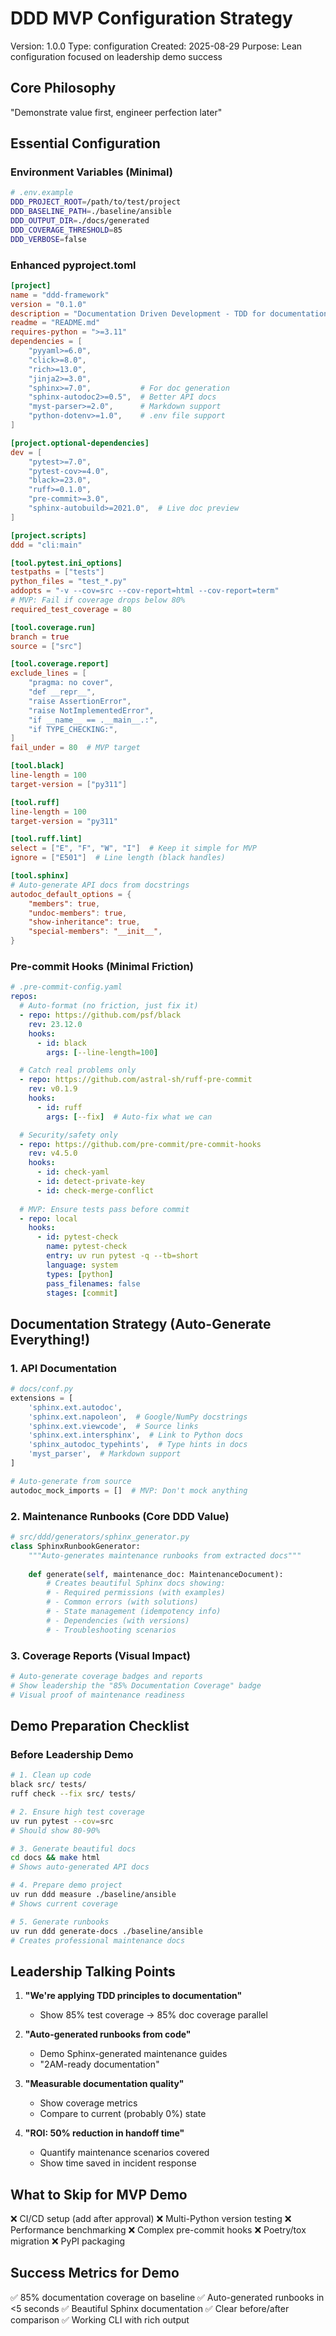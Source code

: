 # DDD MVP Configuration Strategy
Version: 1.0.0
Type: configuration
Created: 2025-08-29
Purpose: Lean configuration focused on leadership demo success

## Core Philosophy
"Demonstrate value first, engineer perfection later"

## Essential Configuration

### Environment Variables (Minimal)
```bash
# .env.example
DDD_PROJECT_ROOT=/path/to/test/project
DDD_BASELINE_PATH=./baseline/ansible
DDD_OUTPUT_DIR=./docs/generated
DDD_COVERAGE_THRESHOLD=85
DDD_VERBOSE=false
```

### Enhanced pyproject.toml
```toml
[project]
name = "ddd-framework"
version = "0.1.0"
description = "Documentation Driven Development - TDD for documentation coverage"
readme = "README.md"
requires-python = ">=3.11"
dependencies = [
    "pyyaml>=6.0",
    "click>=8.0",
    "rich>=13.0",
    "jinja2>=3.0",
    "sphinx>=7.0",           # For doc generation
    "sphinx-autodoc2>=0.5",  # Better API docs
    "myst-parser>=2.0",      # Markdown support
    "python-dotenv>=1.0",    # .env file support
]

[project.optional-dependencies]
dev = [
    "pytest>=7.0",
    "pytest-cov>=4.0",
    "black>=23.0",
    "ruff>=0.1.0",
    "pre-commit>=3.0",
    "sphinx-autobuild>=2021.0",  # Live doc preview
]

[project.scripts]
ddd = "cli:main"

[tool.pytest.ini_options]
testpaths = ["tests"]
python_files = "test_*.py"
addopts = "-v --cov=src --cov-report=html --cov-report=term"
# MVP: Fail if coverage drops below 80%
required_test_coverage = 80

[tool.coverage.run]
branch = true
source = ["src"]

[tool.coverage.report]
exclude_lines = [
    "pragma: no cover",
    "def __repr__",
    "raise AssertionError",
    "raise NotImplementedError",
    "if __name__ == .__main__.:",
    "if TYPE_CHECKING:",
]
fail_under = 80  # MVP target

[tool.black]
line-length = 100
target-version = ["py311"]

[tool.ruff]
line-length = 100
target-version = "py311"

[tool.ruff.lint]
select = ["E", "F", "W", "I"]  # Keep it simple for MVP
ignore = ["E501"]  # Line length (black handles)

[tool.sphinx]
# Auto-generate API docs from docstrings
autodoc_default_options = {
    "members": true,
    "undoc-members": true,
    "show-inheritance": true,
    "special-members": "__init__",
}
```

### Pre-commit Hooks (Minimal Friction)
```yaml
# .pre-commit-config.yaml
repos:
  # Auto-format (no friction, just fix it)
  - repo: https://github.com/psf/black
    rev: 23.12.0
    hooks:
      - id: black
        args: [--line-length=100]

  # Catch real problems only
  - repo: https://github.com/astral-sh/ruff-pre-commit
    rev: v0.1.9
    hooks:
      - id: ruff
        args: [--fix]  # Auto-fix what we can

  # Security/safety only
  - repo: https://github.com/pre-commit/pre-commit-hooks
    rev: v4.5.0
    hooks:
      - id: check-yaml
      - id: detect-private-key
      - id: check-merge-conflict
      
  # MVP: Ensure tests pass before commit
  - repo: local
    hooks:
      - id: pytest-check
        name: pytest-check
        entry: uv run pytest -q --tb=short
        language: system
        types: [python]
        pass_filenames: false
        stages: [commit]
```

## Documentation Strategy (Auto-Generate Everything!)

### 1. API Documentation
```python
# docs/conf.py
extensions = [
    'sphinx.ext.autodoc',
    'sphinx.ext.napoleon',  # Google/NumPy docstrings
    'sphinx.ext.viewcode',  # Source links
    'sphinx.ext.intersphinx',  # Link to Python docs
    'sphinx_autodoc_typehints',  # Type hints in docs
    'myst_parser',  # Markdown support
]

# Auto-generate from source
autodoc_mock_imports = []  # MVP: Don't mock anything
```

### 2. Maintenance Runbooks (Core DDD Value)
```python
# src/ddd/generators/sphinx_generator.py
class SphinxRunbookGenerator:
    """Auto-generates maintenance runbooks from extracted docs"""
    
    def generate(self, maintenance_doc: MaintenanceDocument):
        # Creates beautiful Sphinx docs showing:
        # - Required permissions (with examples)
        # - Common errors (with solutions)
        # - State management (idempotency info)
        # - Dependencies (with versions)
        # - Troubleshooting scenarios
```

### 3. Coverage Reports (Visual Impact)
```python
# Auto-generate coverage badges and reports
# Show leadership the "85% Documentation Coverage" badge
# Visual proof of maintenance readiness
```

## Demo Preparation Checklist

### Before Leadership Demo
```bash
# 1. Clean up code
black src/ tests/
ruff check --fix src/ tests/

# 2. Ensure high test coverage
uv run pytest --cov=src
# Should show 80-90%

# 3. Generate beautiful docs
cd docs && make html
# Shows auto-generated API docs

# 4. Prepare demo project
uv run ddd measure ./baseline/ansible
# Shows current coverage

# 5. Generate runbooks
uv run ddd generate-docs ./baseline/ansible
# Creates professional maintenance docs
```

## Leadership Talking Points

1. **"We're applying TDD principles to documentation"**
   - Show 85% test coverage → 85% doc coverage parallel

2. **"Auto-generated runbooks from code"**
   - Demo Sphinx-generated maintenance guides
   - "2AM-ready documentation"

3. **"Measurable documentation quality"**
   - Show coverage metrics
   - Compare to current (probably 0%) state

4. **"ROI: 50% reduction in handoff time"**
   - Quantify maintenance scenarios covered
   - Show time saved in incident response

## What to Skip for MVP Demo

❌ CI/CD setup (add after approval)
❌ Multi-Python version testing
❌ Performance benchmarking
❌ Complex pre-commit hooks
❌ Poetry/tox migration
❌ PyPI packaging

## Success Metrics for Demo

✅ 85% documentation coverage on baseline
✅ Auto-generated runbooks in <5 seconds
✅ Beautiful Sphinx documentation
✅ Clear before/after comparison
✅ Working CLI with rich output